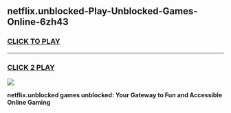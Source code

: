 
## netflix.unblocked-Play-Unblocked-Games-Online-6zh43
<h3>
<a href="https://premium76.site?title=netflix.unblocked&ref=25A">CLICK TO PLAY</a></h3>
<hr>

<h3>
<a href="https://premium76.site?title=netflix.unblocked&ref=25A">CLICK 2 PLAY</a>
  
</h3>

<a href="https://premium76.site?title=netflix.unblocked&ref=25A"><img src="https://clearcache.store/games.png"></a>


**netflix.unblocked games unblocked: Your Gateway to Fun and Accessible Online Gaming**

